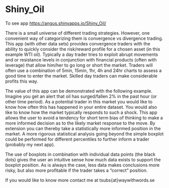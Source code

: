 # Shiny_Oil
To see app
https://angus.shinyapps.io/Shiny_Oil/

<p>There is a small universe of different trading strategies. However, one convenient way of categorizing them is convergence vs divergence trading. This app (with other data sets) provides convergence traders with the ability to quickly consider the risk/reward profile for a chosen asset (in this example WTI oil). Typically a day trader tries to exploit abrupt movements and or resistance levels in conjunction with financial products (often with leverage) that allow him/her to go long or short the market. Traders will often use a combination of 5min, 15min, 1hr, 4h and 24hr charts to assess a good time to enter the market. Skilled day traders can make considerable profits this way.<p>
<p>The value of this app can be demonstrated with the following example. Imagine you get an alert that oil has surged/fallen 2% in the past hour (or other time period). As a potential trader in this market you would like to know how often this has happened in your entire dataset. You would also like to know how the market typically responds to such a shock. This app allows the user to avoid a tendency for short term bias of thinking to make a more informed decision as to the likely market response to the move. By extension you can thereby take a statistically more informed position in the market. A more rigorous statistical analysis going beyond the simple boxplot could be performed for different percentiles to further inform a trader (probably my next app).<p>
<p>The use of boxplots in combination with individual data points (the black dots) gives the user an intuitive sense how much data exists to support the boxplot position. As is always the case, less data makes conclusions more risky, but also more profitable if the trader takes a “correct” position.<p>
If you would like to know more contact me at tsubs{at}waywithwords.se
